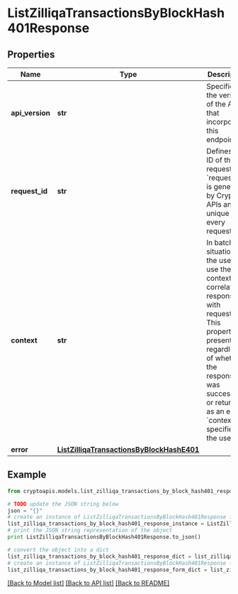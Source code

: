 # ListZilliqaTransactionsByBlockHash401Response


## Properties
Name | Type | Description | Notes
------------ | ------------- | ------------- | -------------
**api_version** | **str** | Specifies the version of the API that incorporates this endpoint. | 
**request_id** | **str** | Defines the ID of the request. The &#x60;requestId&#x60; is generated by Crypto APIs and it&#39;s unique for every request. | 
**context** | **str** | In batch situations the user can use the context to correlate responses with requests. This property is present regardless of whether the response was successful or returned as an error. &#x60;context&#x60; is specified by the user. | [optional] 
**error** | [**ListZilliqaTransactionsByBlockHashE401**](ListZilliqaTransactionsByBlockHashE401.md) |  | 

## Example

```python
from cryptoapis.models.list_zilliqa_transactions_by_block_hash401_response import ListZilliqaTransactionsByBlockHash401Response

# TODO update the JSON string below
json = "{}"
# create an instance of ListZilliqaTransactionsByBlockHash401Response from a JSON string
list_zilliqa_transactions_by_block_hash401_response_instance = ListZilliqaTransactionsByBlockHash401Response.from_json(json)
# print the JSON string representation of the object
print ListZilliqaTransactionsByBlockHash401Response.to_json()

# convert the object into a dict
list_zilliqa_transactions_by_block_hash401_response_dict = list_zilliqa_transactions_by_block_hash401_response_instance.to_dict()
# create an instance of ListZilliqaTransactionsByBlockHash401Response from a dict
list_zilliqa_transactions_by_block_hash401_response_form_dict = list_zilliqa_transactions_by_block_hash401_response.from_dict(list_zilliqa_transactions_by_block_hash401_response_dict)
```
[[Back to Model list]](../README.md#documentation-for-models) [[Back to API list]](../README.md#documentation-for-api-endpoints) [[Back to README]](../README.md)


